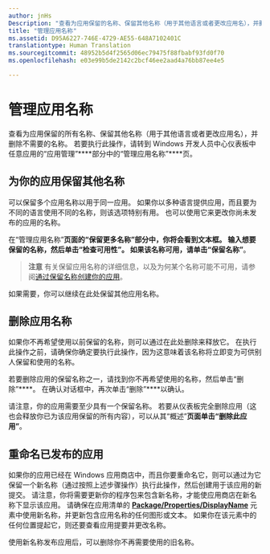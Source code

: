 ```yaml
---
author: jnHs
Description: "查看为应用保留的名称、保留其他名称（用于其他语言或者更改应用名），并删除不再需要的已保留名称。"
title: "管理应用名称"
ms.assetid: D95A6227-746E-4729-AE55-648A7102401C
translationtype: Human Translation
ms.sourcegitcommit: 48952b5d4f2565d06ec79475f88fbabf93fd0f70
ms.openlocfilehash: e03e99b5de2142c2bcf46ee2aad4a76bb87ee4e5

---
```


# 管理应用名称


查看为应用保留的所有名称、保留其他名称（用于其他语言或者更改应用名），并删除不需要的名称。 若要执行此操作，请转到 Windows 开发人员中心仪表板中任意应用的“应用管理”****部分中的“管理应用名称”****页。

## 为你的应用保留其他名称

可以保留多个应用名称以用于同一应用。 如果你以多种语言提供应用，而且要为不同的语言使用不同的名称，则该选项特别有用。 也可以使用它来更改你尚未发布的应用的名称。

在“管理应用名称”****页面的“保留更多名称”****部分中，你将会看到文本框。 输入想要保留的名称，然后单击“检查可用性”****。 如果该名称可用，请单击“保留名称”****。

> **注意** 有关保留应用名称的详细信息，以及为何某个名称可能不可用，请参阅[通过保留名称创建你的应用](create-your-app-by-reserving-a-name.md)。

如果需要，你可以继续在此处保留其他应用名称。

## 删除应用名称

如果你不再希望使用以前保留的名称，则可以通过在此处删除来释放它。 在执行此操作之前，请确保你确定要执行此操作，因为这意味着该名称将立即变为可供别人保留和使用的名称。

若要删除应用的保留名称之一，请找到你不再希望使用的名称，然后单击“删除”****。 在确认对话框中，再次单击“删除”****以确认。

请注意，你的应用需要至少具有一个保留名称。 若要从仪表板完全删除应用（这也会释放你已为该应用保留的所有内容），可以从其“概述”****页面单击“删除此应用”****。

## 重命名已发布的应用

如果你的应用已经在 Windows 应用商店中，而且你要重命名它，则可以通过为它保留一个新名称（通过按照上述步骤操作）执行此操作，然后创建用于该应用的新提交。 请注意，你将需要更新你的程序包来包含新名称，才能使应用商店在新名称下显示该应用。 请确保在应用清单的 [**Package/Properties/DisplayName**](https://msdn.microsoft.com/library/windows/apps/dn423240) 元素中使用新名称，并更新包含应用名称的任何图形或文本。 如果你在该元素中的任何位置提起它，则还要查看应用提要并更改名称。

使用新名称发布应用后，可以删除你不再需要使用的旧名称。

 

 







<!--HONumber=Jun16_HO4-->


